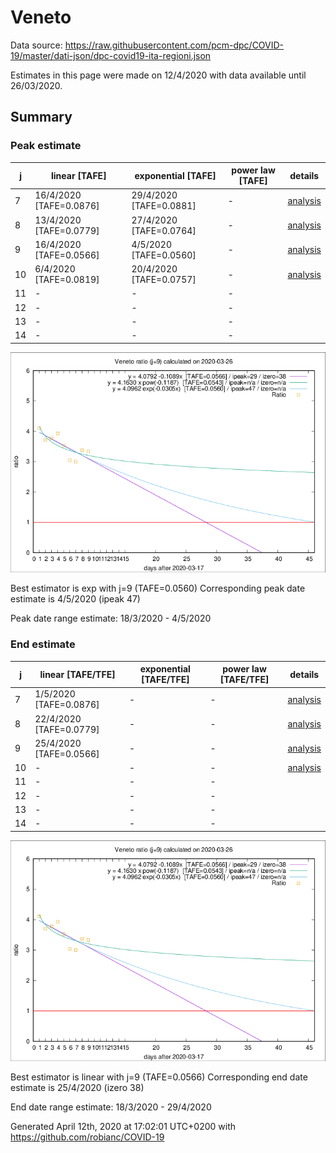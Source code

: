 # Veneto


Data source: https://raw.githubusercontent.com/pcm-dpc/COVID-19/master/dati-json/dpc-covid19-ita-regioni.json

Estimates in this page were made on 12/4/2020 with data available until 26/03/2020.


## Summary 

### Peak estimate 
|j|linear [TAFE]|exponential [TAFE]|power law [TAFE]|details|
|---|----|-----------|---------|-------|
|7|16/4/2020 [TAFE=0.0876]|29/4/2020 [TAFE=0.0881]|-|[analysis](COVID-19_veneto_j7_2020-03-26.md)|
|8|13/4/2020 [TAFE=0.0779]|27/4/2020 [TAFE=0.0764]|-|[analysis](COVID-19_veneto_j8_2020-03-26.md)|
|9|16/4/2020 [TAFE=0.0566]|4/5/2020 [TAFE=0.0560]|-|[analysis](COVID-19_veneto_j9_2020-03-26.md)|
|10|6/4/2020 [TAFE=0.0819]|20/4/2020 [TAFE=0.0757]|-|[analysis](COVID-19_veneto_j10_2020-03-26.md)|
|11|-|-|-||
|12|-|-|-||
|13|-|-|-||
|14|-|-|-||

![best peak estimate](COVID-19_veneto_j9_2020-03-26.png)

Best estimator is exp with j=9 (TAFE=0.0560)
Corresponding peak date estimate is 4/5/2020 (ipeak 47)


Peak date range estimate: 18/3/2020 - 4/5/2020

### End estimate 
|j|linear [TAFE/TFE]|exponential [TAFE/TFE]|power law [TAFE/TFE]|details|
|---|----|-----------|---------|-------|
|7|1/5/2020 [TAFE=0.0876]|-|-|[analysis](COVID-19_veneto_j7_2020-03-26.md)|
|8|22/4/2020 [TAFE=0.0779]|-|-|[analysis](COVID-19_veneto_j8_2020-03-26.md)|
|9|25/4/2020 [TAFE=0.0566]|-|-|[analysis](COVID-19_veneto_j9_2020-03-26.md)|
|10|-|-|-|[analysis](COVID-19_veneto_j10_2020-03-26.md)|
|11|-|-|-||
|12|-|-|-||
|13|-|-|-||
|14|-|-|-||

![best zero estimate](COVID-19_veneto_j9_2020-03-26.png)

Best estimator is linear with j=9 (TAFE=0.0566)
Corresponding end date estimate is 25/4/2020 (izero 38)


End date range estimate: 18/3/2020 - 29/4/2020

Generated April 12th, 2020 at 17:02:01 UTC+0200 with https://github.com/robianc/COVID-19
